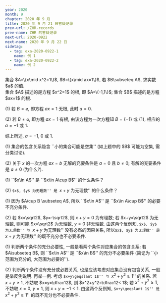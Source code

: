 ```yaml
---
year: 2020
month: 9
chapter: 2020 年 9 月
title: 2020 年 9 月 21 日答疑记录
prev-url: /ZHR-records
prev-name: ZHR 的答疑记录
next-url: 2020-0922
next-name: 2020 年 9 月 22 日
sidetag:
  - tag: exa-2020-0922-1
    name: 例 1
  - tag: exa-2020-0922-2
    name: 例 2
---
```


<div class="example" id="exa-2020-0922-1">
  集合 $A=\{x\mid x^2=1\}$, $B=\{x\mid ax=1\}$, 若 $B\subseteq A$, 求实数 $a$ 的值.
</div>

<div class="solution">
  集合 $A$ 描述的是方程 $x^2=1$ 的根, 即 $A=\{-1,1\}$; 集合 $B$ 描述的是方程 $ax=1$ 的根.
  
  (1) 若 $B=\varnothing$, 即方程 $ax=1$ 无根, 此时 $a=0$.
  
  (2) 若 $B\neq\varnothing$, 即方程 $ax=1$ 有根, 由该方程为一次方程知 $B= \{-1\}$ 或 $\{1\}$, 相应的 $a=-1$ 或 $1$.
  
  综上所述, $a=-1$, $0$ 或 $1$.
</div>

<div class="remark">
  (1) 集合的包含关系隐含 ``小的集合可能是空集'' (如上题中的 $B$ 可能为空集, 需分类讨论).
  
  (2) 关于 $x$ 的一次方程 $ax=b$ 无解的充要条件是 $a=0$ 且 $b\neq 0$; 有解的充要条件是 $a\neq 0$ (为什么?). 
</div>

<div class="example" id="exa-2020-0922-2">
  (1) ``$x\in A$'' 是 ``$x\in A\cup B$'' 的什么条件？
  
  (2) ``$x$, $y$ 为无理数'' 是 ``$x+y$ 为无理数'' 的什么条件？
</div>

<div class="solution">
  (1) 因为 $A\cup B \subseteq A$, 所以 ``$x\in A$'' 是 ``$x\in A\cup B$'' 的必要不充分条件.
  
  (2) 若 $x=\sqrt2$, $y=-\sqrt2$, 则 $x+y=0$ 为有理数; 若 $x+y=\sqrt2$ 为无理数, 则可能 $x=\sqrt2$ 为无理数, $y=0$ 非无理数. 由这两个反例知, ``$x$, $y$ 为无理数'' 与 ``$x+y$ 为无理数'' 没有必然的因果关系, 所以``$x$, $y$ 为无理数'' 是 ``$x+y$ 为无理数'' 的既不充分也不必要条件.
</div>

<div class="remark">
  (1) 判断两个条件的充分必要性, 一般是看两个条件对应集合的包含关系: 若 $A\subseteq B$, 则 ``$x\in A$'' 是 ``$x\in B$'' 的充分不必要条件 (简记为 ``小范围为充分的, 大范围为必要的'').
  
  (2) 判断两个条件没有充分或必要关系, 也是应该考虑对应集合没有包含关系, 一般是举反例说明. 再举一例. 考虑 ``$x+y\geqslant 1$'' 与 ``$x^2+y^2\geqslant 1$'' 的关系. 若 $x+y\geqslant 1$, 不妨取 $x=y=\dfrac12$, 则 $x^2+y^2=\dfrac12< 1$; 若 $x^2+y^2\geqslant 1$, 不妨取 $x=0$, $y=1$, 则 $x+y=-1< 1$. 由这两个反例知, ``$x+y\geqslant 1$'' 是 ``$x^2+y^2\geqslant 1$'' 的既不充分也不必要条件.
</div>